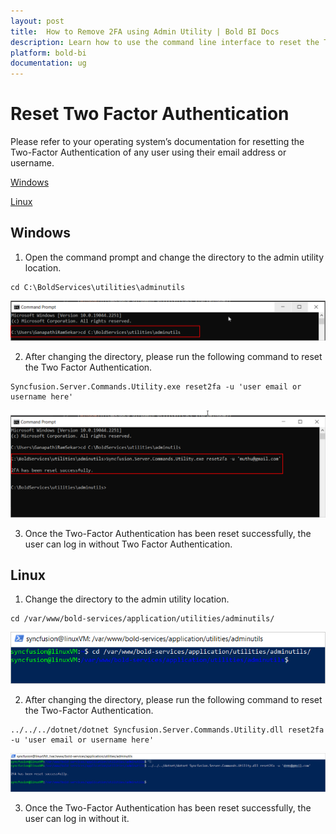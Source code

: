 ```yaml
---
layout: post
title:  How to Remove 2FA using Admin Utility | Bold BI Docs
description: Learn how to use the command line interface to reset the Two-Factor Authentication (2FA) of any user in Bold BI Embedded using their email address or user name.
platform: bold-bi
documentation: ug
---
```


# Reset Two Factor Authentication

Please refer to your operating system’s documentation for resetting the Two-Factor Authentication of any user using their email address or username.

[Windows](/embedded-bi/admin-utility/reset-2fa/#windows)

[Linux](/embedded-bi/admin-utility/reset-2fa/#linux)

## Windows
   
1. Open the command prompt and change the directory to the admin utility location.  
~~~
cd C:\BoldServices\utilities\adminutils
~~~
![command](/static/assets/embedded/admin-utility/images/reset2fa-path.png)
 
2. After changing the directory, please run the following command to reset the Two Factor Authentication.  
~~~
Syncfusion.Server.Commands.Utility.exe reset2fa -u 'user email or username here'
~~~  
![reset command](/static/assets/embedded/admin-utility/images/reset2fa-cmd.png) 

3. Once the Two-Factor Authentication has been reset successfully, the user can log in without Two Factor Authentication.

## Linux
  
1. Change the directory to the admin utility location.  
~~~
cd /var/www/bold-services/application/utilities/adminutils/
~~~
![command linux](/static/assets/embedded/admin-utility/images/reset2fa-linux.png)
 
2. After changing the directory, please run the following command to reset the Two-Factor Authentication.
~~~
../../../dotnet/dotnet Syncfusion.Server.Commands.Utility.dll reset2fa -u 'user email or username here'
~~~  
![reset command linum](/static/assets/embedded/admin-utility/images/reset2fa-cmd-linux.png) 

3. Once the Two-Factor Authentication has been reset successfully, the user can log in without it.
